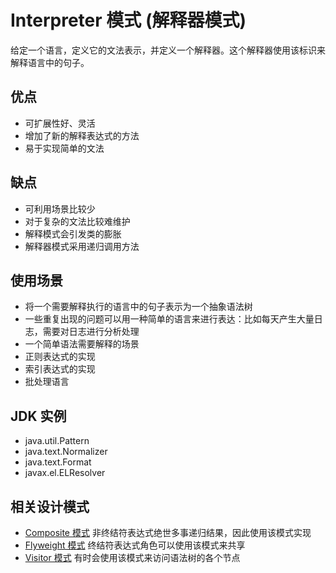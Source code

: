 # Interpreter 模式 (解释器模式)
给定一个语言，定义它的文法表示，并定义一个解释器。这个解释器使用该标识来解释语言中的句子。  
## 优点
- 可扩展性好、灵活
- 增加了新的解释表达式的方法
- 易于实现简单的文法
## 缺点
- 可利用场景比较少
- 对于复杂的文法比较难维护
- 解释模式会引发类的膨胀
- 解释器模式采用递归调用方法
## 使用场景
- 将一个需要解释执行的语言中的句子表示为一个抽象语法树
- 一些重复出现的问题可以用一种简单的语言来进行表达：比如每天产生大量日志，需要对日志进行分析处理
- 一个简单语法需要解释的场景
- 正则表达式的实现
- 索引表达式的实现
- 批处理语言
## JDK 实例
- java.util.Pattern
- java.text.Normalizer
- java.text.Format
- javax.el.ELResolver
## 相关设计模式
- [Composite 模式](../composite/composite.md) 非终结符表达式绝世多事递归结果，因此使用该模式实现
- [Flyweight 模式](../flyweight/flyweight.md) 终结符表达式角色可以使用该模式来共享
- [Visitor 模式](../visitor/visitor.md) 有时会使用该模式来访问语法树的各个节点